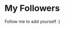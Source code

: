 # My Followers
Follow me to add yourself :)
<!--START_SECTION:top-followers-->
<!--END_SECTION:top-followers-->

